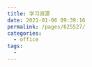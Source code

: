 ```yaml
---
title: 学习资源
date: 2021-01-06 09:39:16
permalink: /pages/625527/
categories:
  - office
tags:
  - 
---
```

